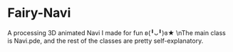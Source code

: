 # Fairy-Navi
A processing 3D animated Navi I made for fun ʚ(╹ᴗ╹)ɞ★
\nThe main class is Navi.pde, and the rest of the classes are pretty self-explanatory.
